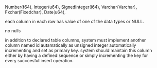 Number(f64),
Integer(u64),
SignedInteger(i64),
Varchar(Varchar),
Fxchar(Fixedchar),
Date(u64),

each column in each row has value of one of the data types or NULL.

no nulls

in addition to declared table columns, system must implement another column named id autamatically
as unsigned integer automatically incrementing and set as primary key. system should maintain this column 
either by having a defined sequence or simply incrementing the key for every succcesful insert operation.